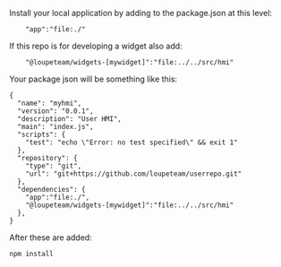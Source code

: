 Install your local application by adding to the package.json at this level:
```
    "app":"file:./"
```

If this repo is for developing a widget also add:   
```
    "@loupeteam/widgets-[mywidget]":"file:../../src/hmi"
```

Your package json will be something like this:
```
{
  "name": "myhmi",
  "version": "0.0.1",
  "description": "User HMI",
  "main": "index.js",
  "scripts": {
    "test": "echo \"Error: no test specified\" && exit 1"
  },
  "repository": {
    "type": "git",
    "url": "git+https://github.com/loupeteam/userrepo.git"
  },
  "dependencies": {
    "app":"file:./",
    "@loupeteam/widgets-[mywidget]":"file:../../src/hmi"
  },
}
```


After these are added:
```
npm install
```

